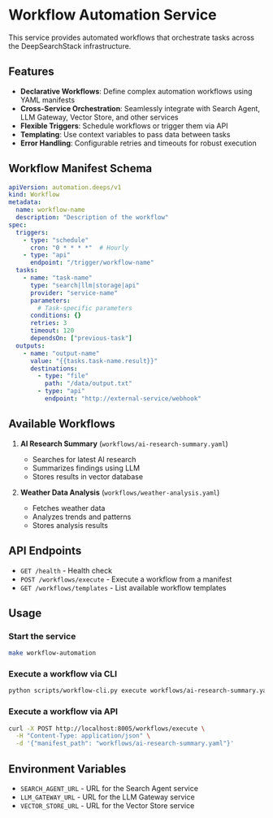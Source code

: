 # Workflow Automation Service

This service provides automated workflows that orchestrate tasks across the DeepSearchStack infrastructure.

## Features

- **Declarative Workflows**: Define complex automation workflows using YAML manifests
- **Cross-Service Orchestration**: Seamlessly integrate with Search Agent, LLM Gateway, Vector Store, and other services
- **Flexible Triggers**: Schedule workflows or trigger them via API
- **Templating**: Use context variables to pass data between tasks
- **Error Handling**: Configurable retries and timeouts for robust execution

## Workflow Manifest Schema

```yaml
apiVersion: automation.deeps/v1
kind: Workflow
metadata:
  name: workflow-name
  description: "Description of the workflow"
spec:
  triggers:
    - type: "schedule"
      cron: "0 * * * *"  # Hourly
    - type: "api"
      endpoint: "/trigger/workflow-name"
  tasks:
    - name: "task-name"
      type: "search|llm|storage|api"
      provider: "service-name"
      parameters:
        # Task-specific parameters
      conditions: {}
      retries: 3
      timeout: 120
      dependsOn: ["previous-task"]
  outputs:
    - name: "output-name"
      value: "{{tasks.task-name.result}}"
      destinations:
        - type: "file"
          path: "/data/output.txt"
        - type: "api"
          endpoint: "http://external-service/webhook"
```

## Available Workflows

1. **AI Research Summary** (`workflows/ai-research-summary.yaml`)
   - Searches for latest AI research
   - Summarizes findings using LLM
   - Stores results in vector database

2. **Weather Data Analysis** (`workflows/weather-analysis.yaml`)
   - Fetches weather data
   - Analyzes trends and patterns
   - Stores analysis results

## API Endpoints

- `GET /health` - Health check
- `POST /workflows/execute` - Execute a workflow from a manifest
- `GET /workflows/templates` - List available workflow templates

## Usage

### Start the service

```bash
make workflow-automation
```

### Execute a workflow via CLI

```bash
python scripts/workflow-cli.py execute workflows/ai-research-summary.yaml
```

### Execute a workflow via API

```bash
curl -X POST http://localhost:8005/workflows/execute \
  -H "Content-Type: application/json" \
  -d '{"manifest_path": "workflows/ai-research-summary.yaml"}'
```

## Environment Variables

- `SEARCH_AGENT_URL` - URL for the Search Agent service
- `LLM_GATEWAY_URL` - URL for the LLM Gateway service
- `VECTOR_STORE_URL` - URL for the Vector Store service